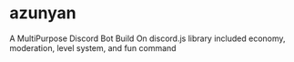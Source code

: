 # azunyan
A MultiPurpose Discord Bot Build On discord.js library included economy, moderation, level system, and fun command
